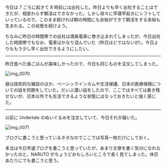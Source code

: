 今日は 7 ごろに起きて 8 時前には出社した。昨日よりも早く出社することはできたが、相変わらず朝活はできなかった。しかし徐々に早寝早起きにシフトしていっているので、このまま続ければ朝の時間にも余裕ができて朝活をする余裕も生まれる。この状態を続けよう。

ちなみに昨日の時間帯での出社は満員電車に巻き込まれてしまったが、今日出社した時間帯でもなお、電車はかなり混んでいた（昨日ほどではないが）。今日よりももう少し早く出社できるようにしたい。

---

昨日食べた昼ごはんが美味しかったので、今日も同じものを注文してしまった。

![img_0070](/images/2018/08/img_0070.jpg)

昼は技術的な雑談のほか、ベーシックインカムや生活保護、日本の医療保険についての話を同期をしていた。だいぶ濃い話をしたので、ここではすべては書き残せないが、日本以外でも生活できるような状態にはなっておきたいと強く感じた。

---

以前に Undertale のぬいぐるみを注文していて、今日それが届いた。

![img_0071](/images/2018/08/img_0071.jpg)

ブログに書こうと思っているネタなのでここでは写真一枚だけにしておく。

本当は今日早速ブログを書こうと思っていたが、あまり文章を書く気分になれなかったのと、NARUTO がちょうどおもしろいところで長く見てしまった。休日あたりにでも書こうと思う。
